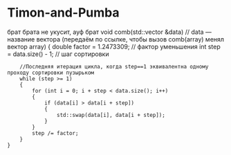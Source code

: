 # Timon-and-Pumba
брат брата не укусит, ауф брат
void comb(std::vector<int> &data) // data — название вектора  (передаём по ссылке, чтобы вызов comb(array) менял вектор array)
    {
		double factor = 1.2473309; // фактор уменьшения
		int step = data.size() - 1; // шаг сортировки
        
        //Последняя итерация цикла, когда step==1 эквивалентна одному проходу сортировки пузырьком
		while (step >= 1)
		{
			for (int i = 0; i + step < data.size(); i++)
			{
				if (data[i] > data[i + step])
				{
					std::swap(data[i], data[i + step]);
				}
			}
			step /= factor;
		}
	}
